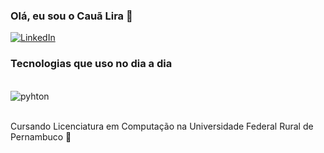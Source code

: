 ### Olá, eu sou o Cauã Lira 🚀

[![LinkedIn](https://img.shields.io/badge/LinkedIn-0077B5?style=for-the-badge&logo=linkedin&logoColor=white)](https://www.linkedin.com/in/cauã-lira-185308225/)

### Tecnologias que uso no dia a dia

<div style="display: inline_block"><br/>
    <img align="center" alt="pyhton" src="https://img.shields.io/badge/Python-14354C?style=for-the-badge&logo=python&logoColor=white">
</div><br/>

Cursando Licenciatura em Computação na Universidade Federal Rural de Pernambuco 🏫
